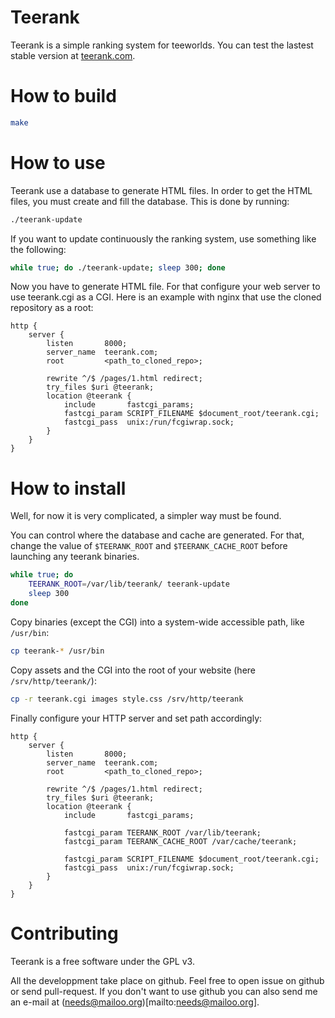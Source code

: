 Teerank
=======

Teerank is a simple ranking system for teeworlds.  You can test the lastest stable version at [teerank.com](http://teerank.com/).

How to build
============

```bash
make
```

How to use
==========

Teerank use a database to generate HTML files.  In order to get the
HTML files, you must create and fill the database.  This is done by
running:

```bash
./teerank-update
```

If you want to update continuously the ranking system, use something like the following:

```bash
while true; do ./teerank-update; sleep 300; done
```

Now you have to generate HTML file.  For that configure your web
server to use teerank.cgi as a CGI.  Here is an example with nginx
that use the cloned repository as a root:

```
http {
	server {
		listen       8000;
		server_name  teerank.com;
		root         <path_to_cloned_repo>;

		rewrite ^/$ /pages/1.html redirect;
		try_files $uri @teerank;
		location @teerank {
			include       fastcgi_params;
			fastcgi_param SCRIPT_FILENAME $document_root/teerank.cgi;
			fastcgi_pass  unix:/run/fcgiwrap.sock;
		}
	}
}
```

How to install
==============

Well, for now it is very complicated, a simpler way must be found.

You can control where the database and cache are generated.  For that,
change the value of `$TEERANK_ROOT` and `$TEERANK_CACHE_ROOT` before
launching any teerank binaries.

```bash
while true; do
	TEERANK_ROOT=/var/lib/teerank/ teerank-update
	sleep 300
done
```

Copy binaries (except the CGI) into a system-wide accessible path,
like `/usr/bin`:

```bash
cp teerank-* /usr/bin
```

Copy assets and the CGI into the root of your website (here
`/srv/http/teerank/`):

```bash
cp -r teerank.cgi images style.css /srv/http/teerank
```

Finally configure your HTTP server and set path accordingly:

```
http {
	server {
		listen       8000;
		server_name  teerank.com;
		root         <path_to_cloned_repo>;

		rewrite ^/$ /pages/1.html redirect;
		try_files $uri @teerank;
		location @teerank {
			include       fastcgi_params;

			fastcgi_param TEERANK_ROOT /var/lib/teerank;
			fastcgi_param TEERANK_CACHE_ROOT /var/cache/teerank;

			fastcgi_param SCRIPT_FILENAME $document_root/teerank.cgi;
			fastcgi_pass  unix:/run/fcgiwrap.sock;
		}
	}
}
```

Contributing
============

Teerank is a free software under the GPL v3.

All the developpment take place on github.  Feel free to open issue on
github or send pull-request.  If you don't want to use github you can
also send me an e-mail at (needs@mailoo.org)[mailto:needs@mailoo.org].
